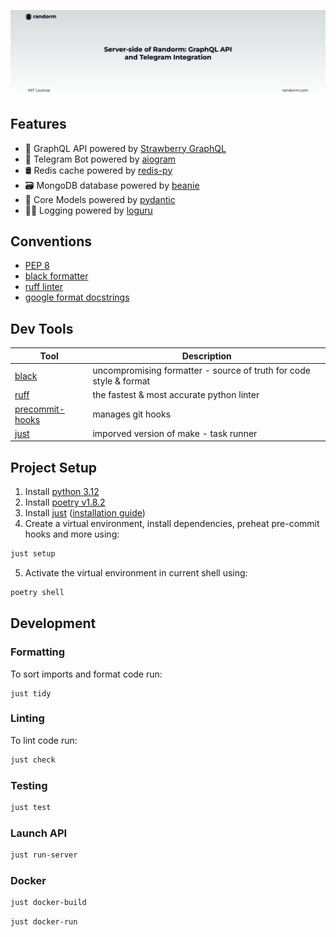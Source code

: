 ![Repo Poster](./.github/poster.png)

## Features
- 🍓 GraphQL API powered by [Strawberry GraphQL](https://github.com/strawberry-graphql/strawberry)
- 🤖 Telegram Bot powered by [aiogram ](https://github.com/aiogram/aiogram) 
- 🛢️ Redis cache powered by [redis-py ](https://github.com/redis/redis-py) 
- 🗃️ MongoDB database powered by [beanie](https://github.com/roman-right/beanie)
- 🦅 Core Models powered by [pydantic](https://github.com/pydantic/pydantic)
- 🧙‍♂️ Logging powered by [loguru](https://github.com/Delgan/loguru)

## Conventions
- [PEP 8](https://www.python.org/dev/peps/pep-0008/)
- [black formatter](https://black.readthedocs.io/en/stable/)
- [ruff linter](https://github.com/charliermarsh/ruff)  
- [google format docstrings](https://sphinxcontrib-napoleon.readthedocs.io/en/latest/example_google.html)

## Dev Tools 
|Tool|Description|
|---|---|
|[black](https://black.readthedocs.io/en/stable/)|uncompromising formatter - source of truth for code style & format|
|[ruff](https://github.com/charliermarsh/ruff)|the fastest & most accurate python linter|
|[precommit-hooks](https://pre-commit.com/)|manages git hooks|
|[just](https://github.com/casey/just#recipe-parameters)|imporved version of make - task runner|

## Project Setup

1. Install [python 3.12](https://www.python.org/downloads/)
2. Install [poetry v1.8.2](https://python-poetry.org/docs/#installation)
3. Install [just](https://github.com/casey/just) ([installation guide](https://github.com/casey/just?tab=readme-ov-file#installation))
4. Create a virtual environment, install dependencies, preheat pre-commit hooks and more using:
```bash
just setup
```
5. Activate the virtual environment in current shell using:
```bash
poetry shell
```

## Development

### Formatting

To sort imports and format code run:
```basg
just tidy
```

### Linting

To lint code run:
```bash
just check
```


### Testing
```bash
just test
```

### Launch API
```bash
just run-server
```

### Docker
```bash
just docker-build
```

```bash
just docker-run
```
